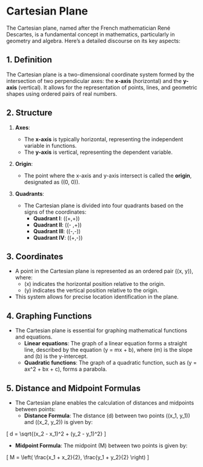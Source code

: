 # **Cartesian Plane**

The Cartesian plane, named after the French mathematician René Descartes, is a fundamental concept in mathematics, particularly in geometry and algebra. Here’s a detailed discourse on its key aspects:

## 1. Definition

The Cartesian plane is a two-dimensional coordinate system formed by the intersection of two perpendicular axes: the **x-axis** (horizontal) and the **y-axis** (vertical). It allows for the representation of points, lines, and geometric shapes using ordered pairs of real numbers.

## 2. Structure

1. **Axes**:
    - The **x-axis** is typically horizontal, representing the independent variable in functions.
    - The **y-axis** is vertical, representing the dependent variable.

2. **Origin**: 
    - The point where the x-axis and y-axis intersect is called the **origin**, designated as \((0, 0)\).

3. **Quadrants**:
    - The Cartesian plane is divided into four quadrants based on the signs of the coordinates:
        - **Quadrant I**: \((+,+)\)
        - **Quadrant II**: \((- ,+)\)
        - **Quadrant III**: \((-,-)\)
        - **Quadrant IV**: \((+,-)\)


## 3. Coordinates

- A point in the Cartesian plane is represented as an ordered pair \((x, y)\), where:
    - \(x\) indicates the horizontal position relative to the origin.
    - \(y\) indicates the vertical position relative to the origin.
- This system allows for precise location identification in the plane.

## 4. Graphing Functions

- The Cartesian plane is essential for graphing mathematical functions and equations.
    - **Linear equations**: The graph of a linear equation forms a straight line, described by the equation \(y = mx + b\), where \(m\) is the slope and \(b\) is the y-intercept.
    - **Quadratic functions**: The graph of a quadratic function, such as \(y = ax^2 + bx + c\), forms a parabola.
  
## 5. Distance and Midpoint Formulas

- The Cartesian plane enables the calculation of distances and midpoints between points:
    - **Distance Formula**: The distance \(d\) between two points \((x_1, y_1)\) and \((x_2, y_2)\) is given by:

\[
d = \sqrt{(x_2 - x_1)^2 + (y_2 - y_1)^2}
\]

  - **Midpoint Formula**: The midpoint \(M\) between two points is given by:

\[
M = \left( \frac{x_1 + x_2}{2}, \frac{y_1 + y_2}{2} \right)
\]